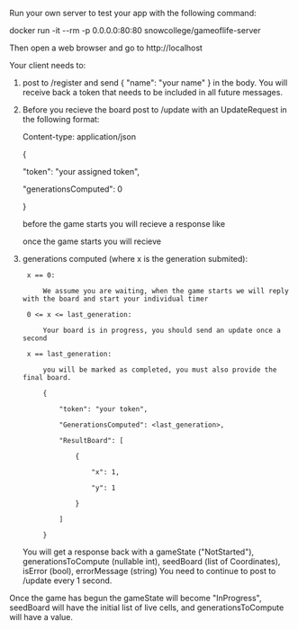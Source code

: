 Run your own server to test your app with the following command:

docker run -it --rm -p 0.0.0.0:80:80 snowcollege/gameoflife-server

Then open a web browser and go to http://localhost

Your client needs to:

1) 
    post to /register and send 
    {
       "name": "your name"
    } 
    in the body. You will receive back a token that needs to be included in all future messages.

2) 
    Before you recieve the board post to /update with an UpdateRequest in the following format: 

    Content-type: application/json

    {

      "token": "your assigned token",

      "generationsComputed": 0

    }

    before the game starts you will recieve a response like

    once the game starts you will recieve 

3)
    generations computed (where x is the generation submited):

        x == 0:

            We assume you are waiting, when the game starts we will reply with the board and start your individual timer

        0 <= x <= last_generation:

            Your board is in progress, you should send an update once a second

        x == last_generation:
        
            you will be marked as completed, you must also provide the final board. 
            
            {
                
                "token": "your token",
                
                "GenerationsComputed": <last_generation>,
                
                "ResultBoard": [
                    
                    {
                        
                        "x": 1,
                        
                        "y": 1
                        
                    }
                    
                ]
                
            }
            


   You will get a response back with a gameState ("NotStarted"), generationsToCompute (nullable int), seedBoard (list of Coordinates), isError (bool), errorMessage (string) You need to continue to post to /update every 1 second.

Once the game has begun the gameState will become "InProgress", seedBoard will have the initial list of live cells, and generationsToCompute will have a value.
